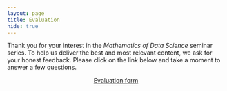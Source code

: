 ```yaml
---
layout: page
title: Evaluation
hide: true
---
```


Thank you for your interest in the *Mathematics of Data Science* seminar series. To help us deliver the best and most relevant content, we ask for your honest feedback. Please click on the link below and take a moment to answer a few questions.

<center>
<i class="far fa-comments"></i> <a href="https://docs.google.com/forms/d/e/1FAIpQLSeI6TfrI9sxpohXi3og1Ssjw-rsVM29Ur-7te_hrLIBXXK60A/viewform">Evaluation form</a>
</center>